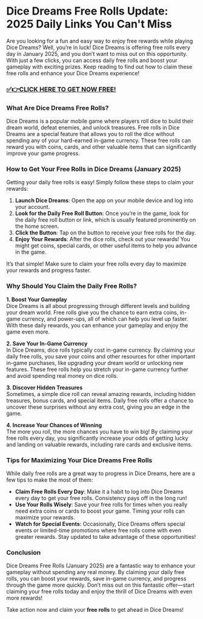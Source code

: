 # Dice Dreams Free Rolls Update: 2025 Daily Links You Can't Miss

Are you looking for a fun and easy way to enjoy free rewards while playing Dice Dreams? Well, you’re in luck! Dice Dreams is offering free rolls every day in January 2025, and you don’t want to miss out on this opportunity. With just a few clicks, you can access daily free rolls and boost your gameplay with exciting prizes. Keep reading to find out how to claim these free rolls and enhance your Dice Dreams experience!

### [✅👉CLICK HERE TO GET NOW FREE!](https://justfree.xyz/dice/dreams/)

### What Are Dice Dreams Free Rolls?

Dice Dreams is a popular mobile game where players roll dice to build their dream world, defeat enemies, and unlock treasures. Free rolls in Dice Dreams are a special feature that allows you to roll the dice without spending any of your hard-earned in-game currency. These free rolls can reward you with coins, cards, and other valuable items that can significantly improve your game progress. 

### How to Get Your Free Rolls in Dice Dreams (January 2025)

Getting your daily free rolls is easy! Simply follow these steps to claim your rewards:

1. **Launch Dice Dreams**: Open the app on your mobile device and log into your account.
2. **Look for the Daily Free Roll Button**: Once you’re in the game, look for the daily free roll button or link, which is usually featured prominently on the home screen.
3. **Click the Button**: Tap on the button to receive your free rolls for the day.
4. **Enjoy Your Rewards**: After the dice rolls, check out your rewards! You might get coins, special cards, or other useful items to help you advance in the game.

It’s that simple! Make sure to claim your free rolls every day to maximize your rewards and progress faster.

### Why Should You Claim the Daily Free Rolls?

**1. Boost Your Gameplay**  
Dice Dreams is all about progressing through different levels and building your dream world. Free rolls give you the chance to earn extra coins, in-game currency, and power-ups, all of which can help you level up faster. With these daily rewards, you can enhance your gameplay and enjoy the game even more.

**2. Save Your In-Game Currency**  
In Dice Dreams, dice rolls typically cost in-game currency. By claiming your daily free rolls, you save your coins and other resources for other important in-game purchases, like upgrading your dream world or unlocking new features. These free rolls help you stretch your in-game currency further and avoid spending real money on dice rolls.

**3. Discover Hidden Treasures**  
Sometimes, a simple dice roll can reveal amazing rewards, including hidden treasures, bonus cards, and special items. Daily free rolls offer a chance to uncover these surprises without any extra cost, giving you an edge in the game.

**4. Increase Your Chances of Winning**  
The more you roll, the more chances you have to win big! By claiming your free rolls every day, you significantly increase your odds of getting lucky and landing on valuable rewards, including rare cards and exclusive items.

### Tips for Maximizing Your Dice Dreams Free Rolls

While daily free rolls are a great way to progress in Dice Dreams, here are a few tips to make the most of them:

- **Claim Free Rolls Every Day**: Make it a habit to log into Dice Dreams every day to get your free rolls. Consistency pays off in the long run!
- **Use Your Rolls Wisely**: Save your free rolls for times when you really need extra coins or cards to boost your game. Timing your rolls can maximize your rewards.
- **Watch for Special Events**: Occasionally, Dice Dreams offers special events or limited-time promotions where free rolls come with even greater rewards. Stay updated to take advantage of these opportunities!

### Conclusion

Dice Dreams Free Rolls (January 2025) are a fantastic way to enhance your gameplay without spending any real money. By claiming your daily free rolls, you can boost your rewards, save in-game currency, and progress through the game more quickly. Don’t miss out on this fantastic offer—start claiming your free rolls today and enjoy the thrill of Dice Dreams with even more rewards!

Take action now and claim your **free rolls** to get ahead in Dice Dreams!
